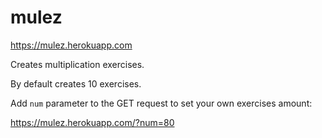 # mulez

https://mulez.herokuapp.com

Creates multiplication exercises.

By default creates 10 exercises.

Add ```num``` parameter to the GET request to set your own exercises amount:

https://mulez.herokuapp.com/?num=80